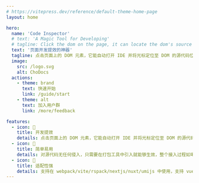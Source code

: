 ```yaml
---
# https://vitepress.dev/reference/default-theme-home-page
layout: home

hero:
  name: 'Code Inspector'
  # text: 'A Magic Tool for Developing'
  # tagline: Click the dom on the page, it can locate the dom's source code in the IDE
  text: '页面开发提效的神器'
  tagline: 点击页面上的 DOM 元素，它能自动打开 IDE 并将光标定位至 DOM 的源代码位置
  image:
    src: /logo.svg
    alt: ChoDocs
  actions:
    - theme: brand
      text: 快速开始
      link: /guide/start
    - theme: alt
      text: 加入用户群
      link: /more/feedback

features:
  - icon: 🚀
    title: 开发提效
    details: 点击页面上的 DOM 元素，它能自动打开 IDE 并将光标定位至 DOM 的源代码位置，大幅提升开发体验和效率
  - icon: 📖
    title: 简单易用
    details: 对源代码无任何侵入，只需要在打包工具中引入就能够生效，整个接入过程如喝水般一样简单
  - icon: 🎨
    title: 适配性强
    details: 支持在 webpack/vite/rspack/nextjs/nuxt/umijs 中使用，支持 vue/react/preact/solid/svelte 等多个框架
---
```

